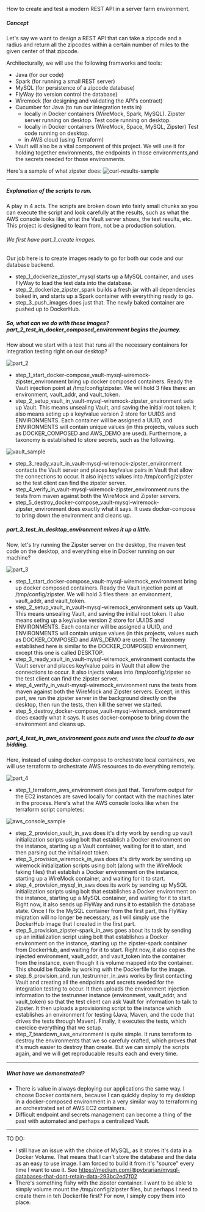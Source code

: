 How to create and test a modern REST API in a server farm environment.

##### Concept
Let's say we want to design a REST API that can take a zipcode and a radius and return all the zipcodes within a certain number of miles to the given center of that zipcode.

Architecturally, we will use the following framworks and tools:

- Java (for our code)
- Spark (for running a small REST server)
- MySQL (for persistence of a zipcode database)
- FlyWay (to version control the database)
- Wiremock (for designing and validating the API's contract)
- Cucumber for Java (to run our integration tests in)
    - locally in Docker containers (WireMock, Spark, MySQL).  Zipster server running on desktop.  Test code running on desktop.
    - locally in Docker containers (WireMock, Space, MySQL, Zipster)  Test code running on desktop.
    - in AWS cloud (using Terraform)
- Vault will also be a vital component of this project.  We will use it for holding together environments, the endpoints in those environments,and the secrets needed for those environments.

Here's a sample of what zipster does:
![curl-results-sample](./images/curl-results-sample.png)

---
##### Explanation of the scripts to run.  
A play in 4 acts.  The scripts are broken down into fairly small chunks so you can execute the script and look carefully at the results, such as what the AWS console looks like, what the Vault server shows, the test results, etc.  This project is designed to learn from, not be a production solution.

###### We first have part_1_create images.  

Our job here is to create images ready to go for both our code and our database backend.

- step_1_dockerize_zipster_mysql starts up a MySQL container, and uses FlyWay to load the test data into the database.
- step_2_dockerize_zipster_spark builds a fresh jar with all dependencies baked in, and starts up a Spark container with everytthing ready to go.  
- step_3_push_images does just that.  The newly baked container are pushed up to DockerHub.

##### So, what can we do with these images?  part_2_test_in_docker_composed_environment begins the journey.
How about we start with a test that runs all the necessary containers for integration testing right on our desktop?

![part_2](./images/part_2_test_in_docker_composed_environment.png)

- step_1_start_docker-compose_vault-mysql-wiremock-zipster_environment bring up docker composed containers.  Ready the Vault injection point at /tmp/config/zipster.  We will hold 3 files there: an environment, vault_addr, and vault_token.
- step_2_setup_vault_in_vault-mysql-wiremock-zipster_environment sets up Vault.  This means unsealing Vault, and saving the initial root token.  It also means seting up a key/value version 2 store for UUIDS and ENVIRONMENTS.  Each container will be assigned a UUID, and ENVIRONMENTS will contain unique values (in this projects, values such as DOCKER_COMPOSED and AWS_DEMO are used).  Furthermore, a taxonomy is established to store secrets, such as the following.

![vault_sample](./images/vault_sample.png)

- step_3_ready_vault_in_vault-mysql-wiremock-zipster_environment contacts the Vault server and places key/value pairs in Vault that allow the connections to occur.  It also injects values into /tmp/config/zipster so the test client can find the zipster server.
- step_4_verify_in_vault-mysql-wiremock-zipster_environment runs the tests from maven against both the WireMock and Zipster servers.
- step_5_destroy_docker-compose_vault-mysql-wiremock-zipster_environment does exactly what it says.  It uses docker-compose to bring down the environment and cleans up.

##### part_3_test_in_desktop_environment mixes it up a little.
Now, let's try running the Zipster server on the desktop, the maven test code on the desktop, and everything else in Docker running on our machine?

![part_3](./images/part_3_test_in_desktop_environment.png)

- step_1_start_docker-compose_vault-mysql-wiremock_environment bring up docker composed containers.  Ready the Vault injection point at /tmp/config/zipster.  We will hold 3 files there: an environment, vault_addr, and vault_token.
- step_2_setup_vault_in_vault-mysql-wiremock_environment sets up Vault.  This means unsealing Vault, and saving the initial root token.  It also means seting up a key/value version 2 store for UUIDS and ENVIRONMENTS.  Each container will be assigned a UUID, and ENVIRONMENTS will contain unique values (in this projects, values such as DOCKER_COMPOSED and AWS_DEMO are used).  The taxonomy established here is similar to the DOCKER_COMPOSED environment, except this one is called DESKTOP.
- step_3_ready_vault_in_vault-mysql-wiremock_environment contacts the Vault server and places key/value pairs in Vault that allow the connections to occur.  It also injects values into /tmp/config/zipster so the test client can find the zipster server.
- step_4_verify_in_vault-mysql-wiremock_environment runs the tests from maven against both the WireMock and Zipster servers.  Except, in this part, we run the zipster server in the background directly on the desktop, then run the tests, then kill the server we started.
- step_5_destroy_docker-compose_vault-mysql-wiremock_environment does exactly what it says.  It uses docker-compose to bring down the environment and cleans up.

##### part_4_test_in_aws_environment goes nuts and uses the cloud to do our bidding.
Here, instead of using docker-compose to orchestrate local containers, we will use terraform to orchestrate AWS resources to do everything remotely.

![part_4](./images/part_4_test_in_aws_environment.png)

- step_1_terraform_aws_environment does just that. Terraform output for the EC2 instances are saved locally for contact with the machines later in the process.  Here's what the AWS console looks like when the terraform script completes:

![aws_console_sample](./images/aws_console_sample.png)

- step_2_provision_vault_in_aws does it's dirty work by sending up vault initialization scripts using bolt that establish a Docker environment on the instance, starting up a Vault container, waiting for it to start, and then parsing out the initial root token.
- step_3_provision_wiremock_in_aws does it's dirty work by sending up wiremock initialization scripts using bolt (along with the WireMock faking files) that establish a Docker environment on the instance, starting up a WireMock container, and waiting for it to start.
- step_4_provision_mysql_in_aws does its work by sending up MySQL initialization scripts using bolt that establishes a Docker environment on the instance, starting up a MySQL container, and waiting for it to start.  Right now, it also sends up FlyWay and runs it to establish the database state.  Once I fix the MySQL container from the first part, this FlyWay migration will no longer be necessary, as I will simply use the DockerHub image that I created in  the first part.
- step_5_provision_zipster-spark_in_aws goes about its task by sending up an initialization script using bolt that establishes a Docker environment on the instance, starting up the zipster-spark container from DockerHub, and waiting for it to start.  Right now, it also copies the injected environment, vault_addr, and vault_token into the container from the instance, even though it is volume mapped into the container.  This should be fixable by working with the Dockerfile for the image.
- step_6_provision_and_run_testrunner_in_aws works by first contacting Vault and creating all the endpoints and secrets needed for the integration testing to occur.  It then uploads the environment injection information to the testrunner instance (environment, vault_addr, and vault_token) so that the test client can ask Vault for information to talk to Zipster.  It then uploads a provisioning script to the instance which establishes an environment for testing (Java, Maven, and the code that drives the tests through Maven).  Finally, it executes the tests, which exercice everything that we setup.
- step_7_teardown_aws_environment is quite simple.  It runs terraform to destroy the environments that we so carefuly crafted, which proves that it's much easier to destroy than create.  But we can simply the scripts again, and we will get reproducable results each and every time.

---

##### What have we demonstrated?

- There is value in always deploying our applications the same way.  I choose Docker containers, because I can quickly deploy to my desktop in a docker-composed environment in a very similar way to terraforming an orchestrated set of AWS EC2 containers.
- Difficult endpoint and secrets management can become a thing of the past with automated and perhaps a centralized Vault.

---
TO DO:

- I still have an issue with the choice of MySQL, as it stores it's data in a Docker Volume.  That means that I can't store the database and the data as an easy to use image.  I am forced to build it from it's "source" every time I want to use it.  See https://medium.com/@pybrarian/mysql-databases-that-dont-retain-data-293bc2ed7f02
- There's something fishy with the zipster container.  I want to be able to simply volume mount the /tmp/config/zipster files, but perhaps I need to create them in teh Dockerfile first?  For now, I simply copy them into place.

